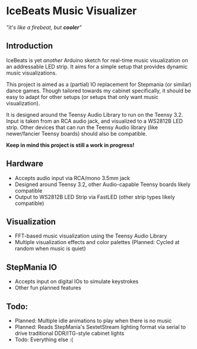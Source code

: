 # IceBeats Music Visualizer
*"it's like a firebeat, but **cooler**"*

## Introduction
IceBeats is yet *another* Arduino sketch for real-time music visualization on an addressable LED strip.
It aims for a simple setup that provides dynamic music visualizations.

This project is aimed as a (partial) IO replacement for Stepmania (or similar) dance games. Though tailored towards my cabinet specifically, it should be easy to adapt for other setups (or setups that only want music visualization).

It is designed around the Teensy Audio Library to run on the Teensy 3.2. Input is taken from an RCA audio jack, and visualized to a WS2812B LED strip. Other devices that can run the Teensy Audio library (like newer/fancier Teensy boards) should also be compatible.

**Keep in mind this project is still a work in progress!**


## Hardware
 * Accepts audio input via RCA/mono 3.5mm jack
 * Designed around Teensy 3.2, other Audio-capable Teensy boards likely compatible
 * Output to WS2812B LED Strip via FastLED (other strip types likely compatible)
 
## Visualization
 * FFT-based music visualization using the Teensy Audio Library
 * Multiple visualization effects and color palettes (Planned: Cycled at random when music is quiet)
 
## StepMania IO
 * Accepts input on digital IOs to simulate keystrokes
 * Other fun planned features
 
## Todo:
 * Planned: Multiple idle animations to play when there is no music
 * Planned: Reads StepMania's SextetStream lighting format via serial to drive traditional DDR/ITG-style cabinet lights
 * Todo: Everything else :(
